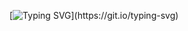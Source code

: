 [![Typing SVG](https://readme-typing-svg.herokuapp.com?font=&color=%23F70000&size=20&duration=5000&lines=Jack+Of+All+Trades;Master+Of+Some;Oh%2C+I+am+a+software+Developer.)](https://git.io/typing-svg)

<!--
**thoraiia/thoraiia** is a ✨ _special_ ✨ repository because its `README.md` (this file) appears on your GitHub profile.

Here are some ideas to get you started:

- 🔭 I’m currently working on ...
- 🌱 I’m currently learning ...
- 👯 I’m looking to collaborate on ...
- 🤔 I’m looking for help with ...
- 💬 Ask me about ...
- 📫 How to reach me: ...
- 😄 Pronouns: ...
- ⚡ Fun fact: ...
-->
